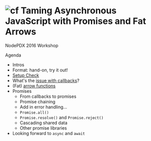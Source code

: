 ![cf](http://i.imgur.com/7v5ASc8.png) Taming Asynchronous JavaScript with Promises and Fat Arrows
===

NodePDX 2016 Workshop

Agenda
* Intros
* Format: hand-on, try it out!
* [Setup Check](setup-check.md)
* What's the [issue with callbacks](why-not-callbacks.md)?
* (Fat) [arrow functions](fat-arrows.md)
* Promises
	* From callbacks to promises
	* Promise chaining
	* Add in error handling...
	* `Promise.all()`
	* `Promise.resolve()` and `Promise.reject()`
	* Cascading shared data
	* Other promise libraries
* Looking forward to `async` and `await`